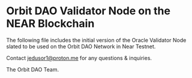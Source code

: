 # Orbit DAO Validator Node on the NEAR Blockchain


The following file includes the initial version of the Oracle Validator Node slated to be used on the Orbit DAO Network in Near Testnet. 

Contact jedusor1@proton.me for any questions & inquiries. 

The Orbit DAO Team. 

